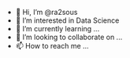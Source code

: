 - 👋 Hi, I’m @ra2sous
- 👀 I’m interested in Data Science
- 🌱 I’m currently learning ...
- 💞️ I’m looking to collaborate on ...
- 📫 How to reach me ...

<!---
ra2sous/ra2sous is a ✨ special ✨ repository because its `README.md` (this file) appears on your GitHub profile.
You can click the Preview link to take a look at your changes.
--->
